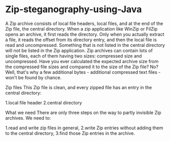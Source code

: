 # Zip-steganography-using-Java
A Zip archive consists of local file headers, local files, and at the end of the Zip file, the central directory. When a zip application like WinZip or FilZip opens an archive, it first reads the directory. Only when you actually extract a file, it reads the offset from its directory entry, and then the local file is read and uncompressed. Something that is not listed in the central directory will not be listed in the Zip application.
Zip archives can contain lots of single files, each of them having two sizes: compressed size and uncompressed. Have you ever calculated the expected archive size from the compressed file sizes and compared it to the size of the Zip file? No? Well, that's why a few additional bytes - additional compressed text files - won't be found by chance.

Zip files
This Zip file is clean, and every zipped file has an entry in the central directory:

1.local file header
2.central directory

What we need
There are only three steps on the way to partly invisible Zip archives. We need to:

1.read and write zip files in general,
2.write Zip entries without adding them to the central directory,
3.find those Zip entries in the archive.
